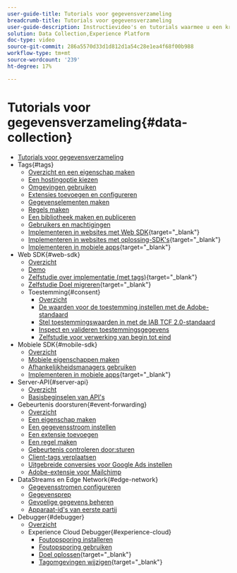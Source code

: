 ```yaml
---
user-guide-title: Tutorials voor gegevensverzameling
breadcrumb-title: Tutorials voor gegevensverzameling
user-guide-description: Instructievideo's en tutorials waarmee u een krachtige gebruiker van gegevensverzameling in Experience Platform wordt.
solution: Data Collection,Experience Platform
doc-type: video
source-git-commit: 286a5570d33d1d812d1a54c28e1ea4f68f00b988
workflow-type: tm+mt
source-wordcount: '239'
ht-degree: 17%

---
```



# Tutorials voor gegevensverzameling{#data-collection}

+ [Tutorials voor gegevensverzameling](overview.md)
+ Tags{#tags}
   + [Overzicht en een eigenschap maken](tags/create-a-property.md)
   + [Een hostingoptie kiezen](tags/choose-a-hosting-option.md)
   + [Omgevingen gebruiken](tags/use-environments.md)
   + [Extensies toevoegen en configureren](tags/add-and-configure-extensions.md)
   + [Gegevenselementen maken](tags/create-data-elements.md)
   + [Regels maken](tags/build-rules.md)
   + [Een bibliotheek maken en publiceren](tags/build-and-publish-a-library.md)
   + [Gebruikers en machtigingen](tags/users-and-permissions.md)
   + [Implementeren in websites met Web SDK](https://experienceleague.adobe.com/docs/platform-learn/implement-web-sdk/overview.html){target="_blank"}
   + [Implementeren in websites met oplossing-SDK&#39;s](https://experienceleague.adobe.com/docs/platform-learn/implement-in-websites/overview.html){target="_blank"}
   + [Implementeren in mobiele apps](https://experienceleague.adobe.com/docs/platform-learn/implement-mobile-sdk/overview.html){target="_blank"}
+ Web SDK{#web-sdk}
   + [Overzicht](web-sdk/overview.md)
   + [Demo](web-sdk/demo.md)
   + [Zelfstudie over implementatie (met tags)](https://experienceleague.adobe.com/docs/platform-learn/implement-web-sdk/overview.html){target="_blank"}
   + [Zelfstudie Doel migreren](https://experienceleague.adobe.com/docs/platform-learn/migrate-target-to-websdk/introduction.html){target="_blank"}
   + Toestemming{#consent}
      + [Overzicht](web-sdk/consent/overview.md)
      + [De waarden voor de toestemming instellen met de Adobe-standaard](web-sdk/consent/set-consent-adobe.md)
      + [Stel toestemmingswaarden in met de IAB TCF 2.0-standaard](web-sdk/consent/set-consent-iab.md)
      + [Inspect en valideren toestemmingsgegevens](web-sdk/consent/inspect.md)
      + [Zelfstudie voor verwerking van begin tot eind](web-sdk/consent/tutorial.md)
+ Mobiele SDK{#mobile-sdk}
   + [Overzicht](mobile-sdk/overview.md)
   + [Mobiele eigenschappen maken](mobile-sdk/create-mobile-properties.md)
   + [Afhankelijkheidsmanagers gebruiken](mobile-sdk/use-dependency-managers.md)
   + [Implementeren in mobiele apps](https://experienceleague.adobe.com/docs/platform-learn/implement-mobile-sdk/overview.html){target="_blank"}
+ Server-API{#server-api}
   + [Overzicht](server-api/overview.md)
   + [Basisbeginselen van API&#39;s](server-api/introduction.md)
+ Gebeurtenis doorsturen{#event-forwarding}
   + [Overzicht](event-forwarding/overview.md)
   + [Een eigenschap maken](event-forwarding/create-a-property.md)
   + [Een gegevensstroom instellen](event-forwarding/set-up-a-datastream.md)
   + [Een extensie toevoegen](event-forwarding/add-an-extension.md)
   + [Een regel maken](event-forwarding/create-a-rule.md)
   + [Gebeurtenis controleren door:sturen](event-forwarding/monitor.md)
   + [Client-tags verplaatsen](event-forwarding/consider-moving-tags.md)
   + [Uitgebreide conversies voor Google Ads instellen](event-forwarding/set-up-google-ads-enhanced-conversions.md)
   + [Adobe-extensie voor Mailchimp](event-forwarding/adobe-extension-for-mailchimp.md)
+ DataStreams en Edge Network{#edge-network}
   + [Gegevensstromen configureren](edge/configure-datastreams.md)
   + [Gegevensprep](edge/data-prep.md)
   + [Gevoelige gegevens beheren](edge/manage-sensitive-data-in-datastreams.md)
   + [Apparaat-id&#39;s van eerste partij](edge/generate-first-party-device-ids.md)
+ Debugger{#debugger}
   + [Overzicht](debugger/overview.md)
   + Experience Cloud Debugger{#experience-cloud}
      + [Foutopsporing installeren](debugger/experience-cloud/add-the-extension.md)
      + [Foutopsporing gebruiken](debugger/experience-cloud/use-the-experience-cloud-debugger.md)
      + [Doel oplossen](https://experienceleague.adobe.com/docs/target-learn/tutorials/troubleshooting/troubleshoot-with-the-experience-cloud-debugger.html){target="_blank"}
      + [Tagomgevingen wijzigen](https://experienceleague.adobe.com/docs/platform-learn/implement-in-websites/configure-tags/switch-environments.html){target="_blank"}
